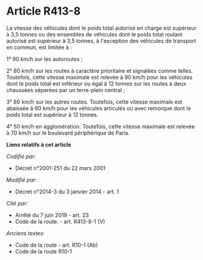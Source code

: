 # Article R413-8

La vitesse des véhicules dont le poids total autorisé en charge est supérieur à 3,5 tonnes ou des ensembles de véhicules dont
le poids total roulant autorisé est supérieur à 3,5 tonnes, à l'exception des véhicules de transport en commun, est limitée
à :

1° 90 km/h sur les autoroutes ;

2° 80 km/h sur les routes à caractère prioritaire et signalées comme telles. Toutefois, cette vitesse maximale est relevée à
90 km/h pour les véhicules dont le poids total est inférieur ou égal à 12 tonnes sur les routes à deux chaussées séparées par
un terre-plein central ;

3° 80 km/h sur les autres routes. Toutefois, cette vitesse maximale est abaissée à 60 km/h pour les véhicules articulés ou
avec remorque dont le poids total est supérieur à 12 tonnes.

4° 50 km/h en agglomération. Toutefois, cette vitesse maximale est relevée à 70 km/h sur le boulevard périphérique de Paris.

**Liens relatifs à cet article**

_Codifié par_:

  - Décret n°2001-251 du 22 mars 2001

_Modifié par_:

  - Décret n°2014-3 du 3 janvier 2014 - art. 1

_Cité par_:

  - Arrêté du 7 juin 2019 - art. 23
  - Code de la route. - art. R413-8-1 (V)

_Anciens textes_:

  - Code de la route - art. R10-1 (Ab)
  - Code de la route R10-1
